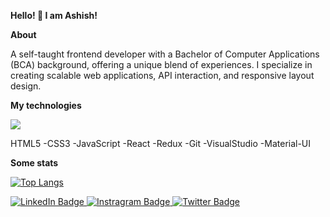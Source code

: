**Hello! 👋 I am Ashish!**

**About**

A self-taught frontend developer with a Bachelor of Computer Applications (BCA) background, offering a unique blend of experiences. I specialize in creating scalable web applications, API interaction, and responsive layout design.

**My technologies**

<p align="left">
  <a href="https://skillicons.dev">
    <img src="https://skillicons.dev/icons?i=html,css,js,react,redux,git,visualstudio,materialui" />
  </a>
</p>


HTML5 -CSS3 -JavaScript -React -Redux -Git -VisualStudio -Material-UI 


**Some stats**

  [![Top Langs](https://github-readme-stats-git-masterrstaa-rickstaa.vercel.app/api/top-langs/?username=ashish4497)](https://github.com/ashish4497/github-readme-stats)



<div id="badges">
  <a href="https://www.linkedin.com/in/ashish-sharma-693240165/">
    <img src="https://img.shields.io/badge/LinkedIn-blue?style=for-the-badge&logo=linkedin&logoColor=white" alt="LinkedIn Badge"/>
  </a>
  <a href="https://www.instagram.com/ashishvashisht._/?igsh=MXdmejZyZTg4Y3k1cA%3D%3D">
    <img src="https://img.shields.io/badge/Instagram-red?style=for-the-badge&logo=youtube&logoColor=white" alt="Instragram Badge"/>
  </a>
  <a href="https://twitter.com/Ashish4497">
    <img src="https://img.shields.io/badge/Twitter-blue?style=for-the-badge&logo=twitter&logoColor=white" alt="Twitter Badge"/>
  </a>
</div>
